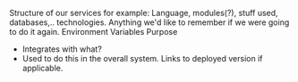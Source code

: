 

Structure of our services
for example:
Language, modules(?), stuff used, databases,.. technologies.
Anything we'd like to remember if we were going to do it again.
Environment Variables
Purpose
- Integrates with what?
- Used to do this in the overall system.
Links to deployed version if applicable.




